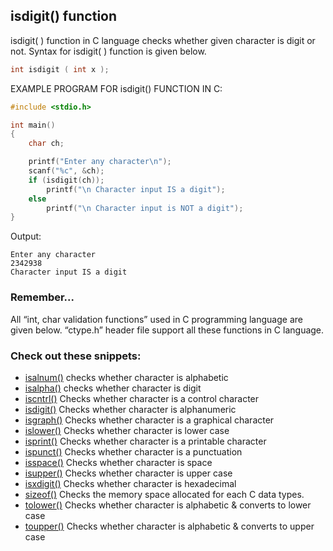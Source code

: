 isdigit() function
---
isdigit( ) function in C language checks whether given character is digit or not. Syntax for isdigit( ) function is given below.
```c
int isdigit ( int x );
```
EXAMPLE PROGRAM FOR isdigit() FUNCTION IN C:
```c
#include <stdio.h>

int main()
{
    char ch;

    printf("Enter any character\n");
    scanf("%c", &ch);
    if (isdigit(ch));
        printf("\n Character input IS a digit");
    else
        printf("\n Character input is NOT a digit");
}
```
Output:
<pre><code>Enter any character
2342938
Character input IS a digit</code></pre>

### Remember...
All “int, char validation functions” used in C programming language are given below. “ctype.h” header file support all these functions in C language.

### Check out these snippets:
- [isalnum()]()     checks whether character is alphabetic
- [isalpha()]()   checks whether character is digit
- [iscntrl()]()     Checks whether character is a control character
- [isdigit()]()     Checks whether character is alphanumeric
- [isgraph()]()     Checks whether character is a graphical character
- [islower()]()     Checks whether character is lower case
- [isprint()]()     Checks whether character is a printable character
- [ispunct()]()     Checks whether character is a punctuation
- [isspace()]()    Checks whether character is space
- [isupper()]()    Checks whether character is upper case
- [isxdigit()]()    Checks whether character is hexadecimal
- [sizeof()](https://github.com/fredsiika/30-seconds-of-c/blob/master/snippets/sizeof/sizeof.md)      Checks the memory space allocated for each C data types.
- [tolower()]()     Checks whether character is alphabetic & converts to lower case
- [toupper()]()     Checks whether character is alphabetic & converts to upper case
